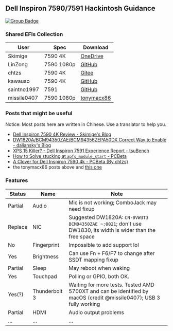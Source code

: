 ## Dell Inspiron 7590/7591 Hackintosh Guidance

 [![Group Badge](https://img.shields.io/badge/Chat%20on-Telegram-419fd9)](https://t.me/hackintosh759x)

### Shared EFIs Collection

| User        | Spec       | Download                                                     |
| ----------- | ---------- | ------------------------------------------------------------ |
| Skimige     | 7590 4K    | [OneDrive](https://caomsacid0-my.sharepoint.com/:u:/g/personal/skimige_caoms_ac_id/EePW1NdVOPpOpwrPUUMvwhIBDjzTnVIh7RNxnEGvvUbUeQ?e=qJGOA5) |
| LinZong     | 7590 1080p | [GitHub](https://github.com/LinZong/dell-inspiron-7590-hackintosh) |
| chtzs       | 7590 4K    | [Gitee](https://gitee.com/chtzs/Dell-Inspiron-7590-4k-Hackintosh) |
| kawauso     | 7590 4K    | [GitHub](https://github.com/sotyou/Dell-Inspiron-7590-Mojave) |
| saintno1997 | 7591       | [GitHub](https://github.com/tctien342/Dell-Inspiron-7591-Hackintosh) |
| missile0407 | 7590 1080p | [tonymacx86](https://www.tonymacx86.com/threads/nearly-success-catalina-on-dell-inspiron-7590.285606/) |

### Posts that might be useful

Notice: Most posts here are written in Chinese. Use a translator to help you.

- [Dell Inspiron 7590 4K Review - Skimige's Blog](https://ikevin.in/post/2019/08/06/005-dell-inspiron-7590-4k-review.html)
- [DW1820A/BCM94350ZAE/BCM94356ZEPA50DX Correct Way to Enable - daliansky's Blog]( https://blog.daliansky.net/DW1820A_BCM94350ZAE-driver-inserts-the-correct-posture.html)
- [XPS 15 Killer? - Dell Inspiron 7591 Experience Report - tsuBench](https://telegra.ph/Dell-Inspiron-7591-07-08)
- [How to Solve stucking at `apfs_module_start` - PCBeta](http://bbs.pcbeta.com/viewthread-1809664-1-1.html)
- [A Clover for Dell Inspiron 7590 4k - PCBeta (By chtzs)](http://bbs.pcbeta.com/viewthread-1824495-1-1.html)
- the tonymacx86 posts above and [this one](https://www.tonymacx86.com/threads/dell-inspiron-7590-hdmi-output-no-signal.284317/post-2013569)

### Features

| Status  | Name          | Note                                                         |
| ------- | ------------- | ------------------------------------------------------------ |
| Partial | Audio         | Mic is not working; ComboJack may need fixup                 |
| Replace | NIC           | Suggested DW1820A: `CN-0VW3T3 BCM94350ZAE ~:0021`; don't use DW1830, its width is wider than the free space |
| No      | Fingerprint   | Impossible to add support lol                                |
| Yes     | Brightness    | Can use Fn + F6/F7 to change after SSDT mapping fixup        |
| Partial | Sleep         | May reboot when waking                                       |
| Yes     | Touchpad      | Polling or GPIO, both OK.                                    |
| Yes(?)  | Thunderbolt 3 | Waiting for more tests. Tested AMD 5700XT and can be identified by macOS (credit @missile0407); USB 3 fully working |
| Partial | HDMI          | Audio output problems                                        |
| …       | …             | …                                                            |

